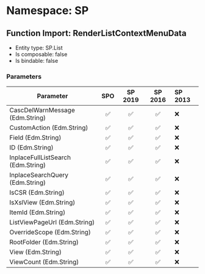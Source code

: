 # Namespace: SP

## Function Import: RenderListContextMenuData

- Entity type: SP.List
- Is composable: false
- Is bindable: false

### Parameters

Parameter | SPO | SP 2019 | SP 2016 | SP 2013
----------|:---:|:-------:|:-------:|:-------
CascDelWarnMessage (Edm.String) | ✅ | ✅ | ✅ | ❌
CustomAction (Edm.String) | ✅ | ✅ | ✅ | ❌
Field (Edm.String) | ✅ | ✅ | ✅ | ❌
ID (Edm.String) | ✅ | ✅ | ✅ | ❌
InplaceFullListSearch (Edm.String) | ✅ | ✅ | ✅ | ❌
InplaceSearchQuery (Edm.String) | ✅ | ✅ | ✅ | ❌
IsCSR (Edm.String) | ✅ | ✅ | ✅ | ❌
IsXslView (Edm.String) | ✅ | ✅ | ✅ | ❌
ItemId (Edm.String) | ✅ | ✅ | ✅ | ❌
ListViewPageUrl (Edm.String) | ✅ | ✅ | ✅ | ❌
OverrideScope (Edm.String) | ✅ | ✅ | ✅ | ❌
RootFolder (Edm.String) | ✅ | ✅ | ✅ | ❌
View (Edm.String) | ✅ | ✅ | ✅ | ❌
ViewCount (Edm.String) | ✅ | ✅ | ✅ | ❌
